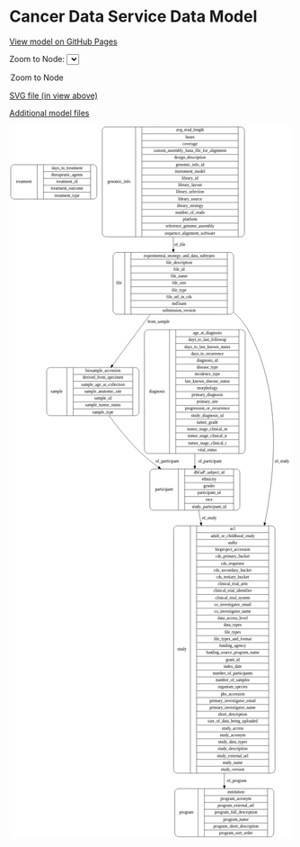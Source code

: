 <link rel='stylesheet' href="assets/style.css">
<link rel='stylesheet' href="https://unpkg.com/leaflet@1.5.1/dist/leaflet.css" integrity="sha512-xwE/Az9zrjBIphAcBb3F6JVqxf46+CDLwfLMHloNu6KEQCAWi6HcDUbeOfBIptF7tcCzusKFjFw2yuvEpDL9wQ==" crossorigin="">
<script type="text/javascript" src="https://code.jquery.com/jquery-3.2.1.min.js"></script>
<script type="text/javascript"  src="https://unpkg.com/leaflet@1.5.1/dist/leaflet.js"></script>
<script type="text/javascript" src="assets/actions.js"></script>

Cancer Data Service Data Model
==============================

[View model on GitHub Pages](https://cbiit.github.io/cds-model)



Zoom to Node: <select id="node_select">
  <option value="">Zoom to Node</option>
</select>
<div id="model"></div>

<p>
<a href="./model-desc/cds-model.svg">SVG file (in view above)</a>
<p>
<a href="./model-desc">Additional model files</a>
<div id='graph' style='display:off;'>
<svg width="949pt" height="2385pt"
 viewBox="0.00 0.00 948.50 2385.00" xmlns="http://www.w3.org/2000/svg" xmlns:xlink="http://www.w3.org/1999/xlink">
<g id="graph0" class="graph" transform="scale(1 1) rotate(0) translate(4 2381)">
<title>Perl</title>
<polygon fill="#ffffff" stroke="transparent" points="-4,4 -4,-2381 944.5,-2381 944.5,4 -4,4"/>
<!-- treatment -->
<g id="node1" class="node">
<title>treatment</title>
<path fill="none" stroke="#000000" d="M12,-2135C12,-2135 277,-2135 277,-2135 283,-2135 289,-2141 289,-2147 289,-2147 289,-2238 289,-2238 289,-2244 283,-2250 277,-2250 277,-2250 12,-2250 12,-2250 6,-2250 0,-2244 0,-2238 0,-2238 0,-2147 0,-2147 0,-2141 6,-2135 12,-2135"/>
<text text-anchor="middle" x="44.5" y="-2188.8" font-family="Times,serif" font-size="14.00" fill="#000000">treatment</text>
<polyline fill="none" stroke="#000000" points="89,-2135 89,-2250 "/>
<text text-anchor="middle" x="99.5" y="-2188.8" font-family="Times,serif" font-size="14.00" fill="#000000"> </text>
<polyline fill="none" stroke="#000000" points="110,-2135 110,-2250 "/>
<text text-anchor="middle" x="189" y="-2234.8" font-family="Times,serif" font-size="14.00" fill="#000000">days_to_treatment</text>
<polyline fill="none" stroke="#000000" points="110,-2227 268,-2227 "/>
<text text-anchor="middle" x="189" y="-2211.8" font-family="Times,serif" font-size="14.00" fill="#000000">therapeutic_agents</text>
<polyline fill="none" stroke="#000000" points="110,-2204 268,-2204 "/>
<text text-anchor="middle" x="189" y="-2188.8" font-family="Times,serif" font-size="14.00" fill="#000000">treatment_id</text>
<polyline fill="none" stroke="#000000" points="110,-2181 268,-2181 "/>
<text text-anchor="middle" x="189" y="-2165.8" font-family="Times,serif" font-size="14.00" fill="#000000">treatment_outcome</text>
<polyline fill="none" stroke="#000000" points="110,-2158 268,-2158 "/>
<text text-anchor="middle" x="189" y="-2142.8" font-family="Times,serif" font-size="14.00" fill="#000000">treatment_type</text>
<polyline fill="none" stroke="#000000" points="268,-2135 268,-2250 "/>
<text text-anchor="middle" x="278.5" y="-2188.8" font-family="Times,serif" font-size="14.00" fill="#000000"> </text>
</g>
<!-- genomic_info -->
<g id="node2" class="node">
<title>genomic_info</title>
<path fill="none" stroke="#000000" d="M319,-2008.5C319,-2008.5 772,-2008.5 772,-2008.5 778,-2008.5 784,-2014.5 784,-2020.5 784,-2020.5 784,-2364.5 784,-2364.5 784,-2370.5 778,-2376.5 772,-2376.5 772,-2376.5 319,-2376.5 319,-2376.5 313,-2376.5 307,-2370.5 307,-2364.5 307,-2364.5 307,-2020.5 307,-2020.5 307,-2014.5 313,-2008.5 319,-2008.5"/>
<text text-anchor="middle" x="363" y="-2188.8" font-family="Times,serif" font-size="14.00" fill="#000000">genomic_info</text>
<polyline fill="none" stroke="#000000" points="419,-2008.5 419,-2376.5 "/>
<text text-anchor="middle" x="429.5" y="-2188.8" font-family="Times,serif" font-size="14.00" fill="#000000"> </text>
<polyline fill="none" stroke="#000000" points="440,-2008.5 440,-2376.5 "/>
<text text-anchor="middle" x="601.5" y="-2361.3" font-family="Times,serif" font-size="14.00" fill="#000000">avg_read_length</text>
<polyline fill="none" stroke="#000000" points="440,-2353.5 763,-2353.5 "/>
<text text-anchor="middle" x="601.5" y="-2338.3" font-family="Times,serif" font-size="14.00" fill="#000000">bases</text>
<polyline fill="none" stroke="#000000" points="440,-2330.5 763,-2330.5 "/>
<text text-anchor="middle" x="601.5" y="-2315.3" font-family="Times,serif" font-size="14.00" fill="#000000">coverage</text>
<polyline fill="none" stroke="#000000" points="440,-2307.5 763,-2307.5 "/>
<text text-anchor="middle" x="601.5" y="-2292.3" font-family="Times,serif" font-size="14.00" fill="#000000">custom_assembly_fasta_file_for_alignment</text>
<polyline fill="none" stroke="#000000" points="440,-2284.5 763,-2284.5 "/>
<text text-anchor="middle" x="601.5" y="-2269.3" font-family="Times,serif" font-size="14.00" fill="#000000">design_description</text>
<polyline fill="none" stroke="#000000" points="440,-2261.5 763,-2261.5 "/>
<text text-anchor="middle" x="601.5" y="-2246.3" font-family="Times,serif" font-size="14.00" fill="#000000">genomic_info_id</text>
<polyline fill="none" stroke="#000000" points="440,-2238.5 763,-2238.5 "/>
<text text-anchor="middle" x="601.5" y="-2223.3" font-family="Times,serif" font-size="14.00" fill="#000000">instrument_model</text>
<polyline fill="none" stroke="#000000" points="440,-2215.5 763,-2215.5 "/>
<text text-anchor="middle" x="601.5" y="-2200.3" font-family="Times,serif" font-size="14.00" fill="#000000">library_id</text>
<polyline fill="none" stroke="#000000" points="440,-2192.5 763,-2192.5 "/>
<text text-anchor="middle" x="601.5" y="-2177.3" font-family="Times,serif" font-size="14.00" fill="#000000">library_layout</text>
<polyline fill="none" stroke="#000000" points="440,-2169.5 763,-2169.5 "/>
<text text-anchor="middle" x="601.5" y="-2154.3" font-family="Times,serif" font-size="14.00" fill="#000000">library_selection</text>
<polyline fill="none" stroke="#000000" points="440,-2146.5 763,-2146.5 "/>
<text text-anchor="middle" x="601.5" y="-2131.3" font-family="Times,serif" font-size="14.00" fill="#000000">library_source</text>
<polyline fill="none" stroke="#000000" points="440,-2123.5 763,-2123.5 "/>
<text text-anchor="middle" x="601.5" y="-2108.3" font-family="Times,serif" font-size="14.00" fill="#000000">library_strategy</text>
<polyline fill="none" stroke="#000000" points="440,-2100.5 763,-2100.5 "/>
<text text-anchor="middle" x="601.5" y="-2085.3" font-family="Times,serif" font-size="14.00" fill="#000000">number_of_reads</text>
<polyline fill="none" stroke="#000000" points="440,-2077.5 763,-2077.5 "/>
<text text-anchor="middle" x="601.5" y="-2062.3" font-family="Times,serif" font-size="14.00" fill="#000000">platform</text>
<polyline fill="none" stroke="#000000" points="440,-2054.5 763,-2054.5 "/>
<text text-anchor="middle" x="601.5" y="-2039.3" font-family="Times,serif" font-size="14.00" fill="#000000">reference_genome_assembly</text>
<polyline fill="none" stroke="#000000" points="440,-2031.5 763,-2031.5 "/>
<text text-anchor="middle" x="601.5" y="-2016.3" font-family="Times,serif" font-size="14.00" fill="#000000">sequence_alignment_software</text>
<polyline fill="none" stroke="#000000" points="763,-2008.5 763,-2376.5 "/>
<text text-anchor="middle" x="773.5" y="-2188.8" font-family="Times,serif" font-size="14.00" fill="#000000"> </text>
</g>
<!-- file -->
<g id="node6" class="node">
<title>file</title>
<path fill="none" stroke="#000000" d="M355.5,-1749.5C355.5,-1749.5 735.5,-1749.5 735.5,-1749.5 741.5,-1749.5 747.5,-1755.5 747.5,-1761.5 747.5,-1761.5 747.5,-1944.5 747.5,-1944.5 747.5,-1950.5 741.5,-1956.5 735.5,-1956.5 735.5,-1956.5 355.5,-1956.5 355.5,-1956.5 349.5,-1956.5 343.5,-1950.5 343.5,-1944.5 343.5,-1944.5 343.5,-1761.5 343.5,-1761.5 343.5,-1755.5 349.5,-1749.5 355.5,-1749.5"/>
<text text-anchor="middle" x="363" y="-1849.3" font-family="Times,serif" font-size="14.00" fill="#000000">file</text>
<polyline fill="none" stroke="#000000" points="382.5,-1749.5 382.5,-1956.5 "/>
<text text-anchor="middle" x="393" y="-1849.3" font-family="Times,serif" font-size="14.00" fill="#000000"> </text>
<polyline fill="none" stroke="#000000" points="403.5,-1749.5 403.5,-1956.5 "/>
<text text-anchor="middle" x="565" y="-1941.3" font-family="Times,serif" font-size="14.00" fill="#000000">experimental_strategy_and_data_subtypes</text>
<polyline fill="none" stroke="#000000" points="403.5,-1933.5 726.5,-1933.5 "/>
<text text-anchor="middle" x="565" y="-1918.3" font-family="Times,serif" font-size="14.00" fill="#000000">file_description</text>
<polyline fill="none" stroke="#000000" points="403.5,-1910.5 726.5,-1910.5 "/>
<text text-anchor="middle" x="565" y="-1895.3" font-family="Times,serif" font-size="14.00" fill="#000000">file_id</text>
<polyline fill="none" stroke="#000000" points="403.5,-1887.5 726.5,-1887.5 "/>
<text text-anchor="middle" x="565" y="-1872.3" font-family="Times,serif" font-size="14.00" fill="#000000">file_name</text>
<polyline fill="none" stroke="#000000" points="403.5,-1864.5 726.5,-1864.5 "/>
<text text-anchor="middle" x="565" y="-1849.3" font-family="Times,serif" font-size="14.00" fill="#000000">file_size</text>
<polyline fill="none" stroke="#000000" points="403.5,-1841.5 726.5,-1841.5 "/>
<text text-anchor="middle" x="565" y="-1826.3" font-family="Times,serif" font-size="14.00" fill="#000000">file_type</text>
<polyline fill="none" stroke="#000000" points="403.5,-1818.5 726.5,-1818.5 "/>
<text text-anchor="middle" x="565" y="-1803.3" font-family="Times,serif" font-size="14.00" fill="#000000">file_url_in_cds</text>
<polyline fill="none" stroke="#000000" points="403.5,-1795.5 726.5,-1795.5 "/>
<text text-anchor="middle" x="565" y="-1780.3" font-family="Times,serif" font-size="14.00" fill="#000000">md5sum</text>
<polyline fill="none" stroke="#000000" points="403.5,-1772.5 726.5,-1772.5 "/>
<text text-anchor="middle" x="565" y="-1757.3" font-family="Times,serif" font-size="14.00" fill="#000000">submission_version</text>
<polyline fill="none" stroke="#000000" points="726.5,-1749.5 726.5,-1956.5 "/>
<text text-anchor="middle" x="737" y="-1849.3" font-family="Times,serif" font-size="14.00" fill="#000000"> </text>
</g>
<!-- genomic_info&#45;&gt;file -->
<g id="edge6" class="edge">
<title>genomic_info&#45;&gt;file</title>
<path fill="none" stroke="#000000" d="M545.5,-2008.3433C545.5,-1994.3068 545.5,-1980.4026 545.5,-1967.0183"/>
<polygon fill="#000000" stroke="#000000" points="549.0001,-1966.891 545.5,-1956.891 542.0001,-1966.8911 549.0001,-1966.891"/>
<text text-anchor="middle" x="567.5" y="-1978.8" font-family="Times,serif" font-size="14.00" fill="#000000">of_file</text>
</g>
<!-- participant -->
<g id="node3" class="node">
<title>participant</title>
<path fill="none" stroke="#000000" d="M478.5,-1093.5C478.5,-1093.5 756.5,-1093.5 756.5,-1093.5 762.5,-1093.5 768.5,-1099.5 768.5,-1105.5 768.5,-1105.5 768.5,-1219.5 768.5,-1219.5 768.5,-1225.5 762.5,-1231.5 756.5,-1231.5 756.5,-1231.5 478.5,-1231.5 478.5,-1231.5 472.5,-1231.5 466.5,-1225.5 466.5,-1219.5 466.5,-1219.5 466.5,-1105.5 466.5,-1105.5 466.5,-1099.5 472.5,-1093.5 478.5,-1093.5"/>
<text text-anchor="middle" x="514.5" y="-1158.8" font-family="Times,serif" font-size="14.00" fill="#000000">participant</text>
<polyline fill="none" stroke="#000000" points="562.5,-1093.5 562.5,-1231.5 "/>
<text text-anchor="middle" x="573" y="-1158.8" font-family="Times,serif" font-size="14.00" fill="#000000"> </text>
<polyline fill="none" stroke="#000000" points="583.5,-1093.5 583.5,-1231.5 "/>
<text text-anchor="middle" x="665.5" y="-1216.3" font-family="Times,serif" font-size="14.00" fill="#000000">dbGaP_subject_id</text>
<polyline fill="none" stroke="#000000" points="583.5,-1208.5 747.5,-1208.5 "/>
<text text-anchor="middle" x="665.5" y="-1193.3" font-family="Times,serif" font-size="14.00" fill="#000000">ethnicity</text>
<polyline fill="none" stroke="#000000" points="583.5,-1185.5 747.5,-1185.5 "/>
<text text-anchor="middle" x="665.5" y="-1170.3" font-family="Times,serif" font-size="14.00" fill="#000000">gender</text>
<polyline fill="none" stroke="#000000" points="583.5,-1162.5 747.5,-1162.5 "/>
<text text-anchor="middle" x="665.5" y="-1147.3" font-family="Times,serif" font-size="14.00" fill="#000000">participant_id</text>
<polyline fill="none" stroke="#000000" points="583.5,-1139.5 747.5,-1139.5 "/>
<text text-anchor="middle" x="665.5" y="-1124.3" font-family="Times,serif" font-size="14.00" fill="#000000">race</text>
<polyline fill="none" stroke="#000000" points="583.5,-1116.5 747.5,-1116.5 "/>
<text text-anchor="middle" x="665.5" y="-1101.3" font-family="Times,serif" font-size="14.00" fill="#000000">study_participant_id</text>
<polyline fill="none" stroke="#000000" points="747.5,-1093.5 747.5,-1231.5 "/>
<text text-anchor="middle" x="758" y="-1158.8" font-family="Times,serif" font-size="14.00" fill="#000000"> </text>
</g>
<!-- study -->
<g id="node7" class="node">
<title>study</title>
<path fill="none" stroke="#000000" d="M558.5,-213.5C558.5,-213.5 874.5,-213.5 874.5,-213.5 880.5,-213.5 886.5,-219.5 886.5,-225.5 886.5,-225.5 886.5,-1029.5 886.5,-1029.5 886.5,-1035.5 880.5,-1041.5 874.5,-1041.5 874.5,-1041.5 558.5,-1041.5 558.5,-1041.5 552.5,-1041.5 546.5,-1035.5 546.5,-1029.5 546.5,-1029.5 546.5,-225.5 546.5,-225.5 546.5,-219.5 552.5,-213.5 558.5,-213.5"/>
<text text-anchor="middle" x="574.5" y="-623.8" font-family="Times,serif" font-size="14.00" fill="#000000">study</text>
<polyline fill="none" stroke="#000000" points="602.5,-213.5 602.5,-1041.5 "/>
<text text-anchor="middle" x="613" y="-623.8" font-family="Times,serif" font-size="14.00" fill="#000000"> </text>
<polyline fill="none" stroke="#000000" points="623.5,-213.5 623.5,-1041.5 "/>
<text text-anchor="middle" x="744.5" y="-1026.3" font-family="Times,serif" font-size="14.00" fill="#000000">acl</text>
<polyline fill="none" stroke="#000000" points="623.5,-1018.5 865.5,-1018.5 "/>
<text text-anchor="middle" x="744.5" y="-1003.3" font-family="Times,serif" font-size="14.00" fill="#000000">adult_or_childhood_study</text>
<polyline fill="none" stroke="#000000" points="623.5,-995.5 865.5,-995.5 "/>
<text text-anchor="middle" x="744.5" y="-980.3" font-family="Times,serif" font-size="14.00" fill="#000000">authz</text>
<polyline fill="none" stroke="#000000" points="623.5,-972.5 865.5,-972.5 "/>
<text text-anchor="middle" x="744.5" y="-957.3" font-family="Times,serif" font-size="14.00" fill="#000000">bioproject_accession</text>
<polyline fill="none" stroke="#000000" points="623.5,-949.5 865.5,-949.5 "/>
<text text-anchor="middle" x="744.5" y="-934.3" font-family="Times,serif" font-size="14.00" fill="#000000">cds_primary_bucket</text>
<polyline fill="none" stroke="#000000" points="623.5,-926.5 865.5,-926.5 "/>
<text text-anchor="middle" x="744.5" y="-911.3" font-family="Times,serif" font-size="14.00" fill="#000000">cds_requestor</text>
<polyline fill="none" stroke="#000000" points="623.5,-903.5 865.5,-903.5 "/>
<text text-anchor="middle" x="744.5" y="-888.3" font-family="Times,serif" font-size="14.00" fill="#000000">cds_secondary_bucket</text>
<polyline fill="none" stroke="#000000" points="623.5,-880.5 865.5,-880.5 "/>
<text text-anchor="middle" x="744.5" y="-865.3" font-family="Times,serif" font-size="14.00" fill="#000000">cds_tertiary_bucket</text>
<polyline fill="none" stroke="#000000" points="623.5,-857.5 865.5,-857.5 "/>
<text text-anchor="middle" x="744.5" y="-842.3" font-family="Times,serif" font-size="14.00" fill="#000000">clinical_trial_arm</text>
<polyline fill="none" stroke="#000000" points="623.5,-834.5 865.5,-834.5 "/>
<text text-anchor="middle" x="744.5" y="-819.3" font-family="Times,serif" font-size="14.00" fill="#000000">clinical_trial_identifier</text>
<polyline fill="none" stroke="#000000" points="623.5,-811.5 865.5,-811.5 "/>
<text text-anchor="middle" x="744.5" y="-796.3" font-family="Times,serif" font-size="14.00" fill="#000000">clinical_trial_system</text>
<polyline fill="none" stroke="#000000" points="623.5,-788.5 865.5,-788.5 "/>
<text text-anchor="middle" x="744.5" y="-773.3" font-family="Times,serif" font-size="14.00" fill="#000000">co_investigator_email</text>
<polyline fill="none" stroke="#000000" points="623.5,-765.5 865.5,-765.5 "/>
<text text-anchor="middle" x="744.5" y="-750.3" font-family="Times,serif" font-size="14.00" fill="#000000">co_investigator_name</text>
<polyline fill="none" stroke="#000000" points="623.5,-742.5 865.5,-742.5 "/>
<text text-anchor="middle" x="744.5" y="-727.3" font-family="Times,serif" font-size="14.00" fill="#000000">data_access_level</text>
<polyline fill="none" stroke="#000000" points="623.5,-719.5 865.5,-719.5 "/>
<text text-anchor="middle" x="744.5" y="-704.3" font-family="Times,serif" font-size="14.00" fill="#000000">data_types</text>
<polyline fill="none" stroke="#000000" points="623.5,-696.5 865.5,-696.5 "/>
<text text-anchor="middle" x="744.5" y="-681.3" font-family="Times,serif" font-size="14.00" fill="#000000">file_types</text>
<polyline fill="none" stroke="#000000" points="623.5,-673.5 865.5,-673.5 "/>
<text text-anchor="middle" x="744.5" y="-658.3" font-family="Times,serif" font-size="14.00" fill="#000000">file_types_and_format</text>
<polyline fill="none" stroke="#000000" points="623.5,-650.5 865.5,-650.5 "/>
<text text-anchor="middle" x="744.5" y="-635.3" font-family="Times,serif" font-size="14.00" fill="#000000">funding_agency</text>
<polyline fill="none" stroke="#000000" points="623.5,-627.5 865.5,-627.5 "/>
<text text-anchor="middle" x="744.5" y="-612.3" font-family="Times,serif" font-size="14.00" fill="#000000">funding_source_program_name</text>
<polyline fill="none" stroke="#000000" points="623.5,-604.5 865.5,-604.5 "/>
<text text-anchor="middle" x="744.5" y="-589.3" font-family="Times,serif" font-size="14.00" fill="#000000">grant_id</text>
<polyline fill="none" stroke="#000000" points="623.5,-581.5 865.5,-581.5 "/>
<text text-anchor="middle" x="744.5" y="-566.3" font-family="Times,serif" font-size="14.00" fill="#000000">index_date</text>
<polyline fill="none" stroke="#000000" points="623.5,-558.5 865.5,-558.5 "/>
<text text-anchor="middle" x="744.5" y="-543.3" font-family="Times,serif" font-size="14.00" fill="#000000">number_of_participants</text>
<polyline fill="none" stroke="#000000" points="623.5,-535.5 865.5,-535.5 "/>
<text text-anchor="middle" x="744.5" y="-520.3" font-family="Times,serif" font-size="14.00" fill="#000000">number_of_samples</text>
<polyline fill="none" stroke="#000000" points="623.5,-512.5 865.5,-512.5 "/>
<text text-anchor="middle" x="744.5" y="-497.3" font-family="Times,serif" font-size="14.00" fill="#000000">organism_species</text>
<polyline fill="none" stroke="#000000" points="623.5,-489.5 865.5,-489.5 "/>
<text text-anchor="middle" x="744.5" y="-474.3" font-family="Times,serif" font-size="14.00" fill="#000000">phs_accession</text>
<polyline fill="none" stroke="#000000" points="623.5,-466.5 865.5,-466.5 "/>
<text text-anchor="middle" x="744.5" y="-451.3" font-family="Times,serif" font-size="14.00" fill="#000000">primary_investigator_email</text>
<polyline fill="none" stroke="#000000" points="623.5,-443.5 865.5,-443.5 "/>
<text text-anchor="middle" x="744.5" y="-428.3" font-family="Times,serif" font-size="14.00" fill="#000000">primary_investigator_name</text>
<polyline fill="none" stroke="#000000" points="623.5,-420.5 865.5,-420.5 "/>
<text text-anchor="middle" x="744.5" y="-405.3" font-family="Times,serif" font-size="14.00" fill="#000000">short_description</text>
<polyline fill="none" stroke="#000000" points="623.5,-397.5 865.5,-397.5 "/>
<text text-anchor="middle" x="744.5" y="-382.3" font-family="Times,serif" font-size="14.00" fill="#000000">size_of_data_being_uploaded</text>
<polyline fill="none" stroke="#000000" points="623.5,-374.5 865.5,-374.5 "/>
<text text-anchor="middle" x="744.5" y="-359.3" font-family="Times,serif" font-size="14.00" fill="#000000">study_access</text>
<polyline fill="none" stroke="#000000" points="623.5,-351.5 865.5,-351.5 "/>
<text text-anchor="middle" x="744.5" y="-336.3" font-family="Times,serif" font-size="14.00" fill="#000000">study_acronym</text>
<polyline fill="none" stroke="#000000" points="623.5,-328.5 865.5,-328.5 "/>
<text text-anchor="middle" x="744.5" y="-313.3" font-family="Times,serif" font-size="14.00" fill="#000000">study_data_types</text>
<polyline fill="none" stroke="#000000" points="623.5,-305.5 865.5,-305.5 "/>
<text text-anchor="middle" x="744.5" y="-290.3" font-family="Times,serif" font-size="14.00" fill="#000000">study_description</text>
<polyline fill="none" stroke="#000000" points="623.5,-282.5 865.5,-282.5 "/>
<text text-anchor="middle" x="744.5" y="-267.3" font-family="Times,serif" font-size="14.00" fill="#000000">study_external_url</text>
<polyline fill="none" stroke="#000000" points="623.5,-259.5 865.5,-259.5 "/>
<text text-anchor="middle" x="744.5" y="-244.3" font-family="Times,serif" font-size="14.00" fill="#000000">study_name</text>
<polyline fill="none" stroke="#000000" points="623.5,-236.5 865.5,-236.5 "/>
<text text-anchor="middle" x="744.5" y="-221.3" font-family="Times,serif" font-size="14.00" fill="#000000">study_version</text>
<polyline fill="none" stroke="#000000" points="865.5,-213.5 865.5,-1041.5 "/>
<text text-anchor="middle" x="876" y="-623.8" font-family="Times,serif" font-size="14.00" fill="#000000"> </text>
</g>
<!-- participant&#45;&gt;study -->
<g id="edge3" class="edge">
<title>participant&#45;&gt;study</title>
<path fill="none" stroke="#000000" d="M630.2904,-1093.3802C632.638,-1080.6937 635.2371,-1066.6481 638.0255,-1051.5795"/>
<polygon fill="#000000" stroke="#000000" points="641.5064,-1052.0035 639.8845,-1041.5335 634.6232,-1050.7297 641.5064,-1052.0035"/>
<text text-anchor="middle" x="666" y="-1063.8" font-family="Times,serif" font-size="14.00" fill="#000000">of_study</text>
</g>
<!-- sample -->
<g id="node4" class="node">
<title>sample</title>
<path fill="none" stroke="#000000" d="M132.5,-1410C132.5,-1410 418.5,-1410 418.5,-1410 424.5,-1410 430.5,-1416 430.5,-1422 430.5,-1422 430.5,-1559 430.5,-1559 430.5,-1565 424.5,-1571 418.5,-1571 418.5,-1571 132.5,-1571 132.5,-1571 126.5,-1571 120.5,-1565 120.5,-1559 120.5,-1559 120.5,-1422 120.5,-1422 120.5,-1416 126.5,-1410 132.5,-1410"/>
<text text-anchor="middle" x="154.5" y="-1486.8" font-family="Times,serif" font-size="14.00" fill="#000000">sample</text>
<polyline fill="none" stroke="#000000" points="188.5,-1410 188.5,-1571 "/>
<text text-anchor="middle" x="199" y="-1486.8" font-family="Times,serif" font-size="14.00" fill="#000000"> </text>
<polyline fill="none" stroke="#000000" points="209.5,-1410 209.5,-1571 "/>
<text text-anchor="middle" x="309.5" y="-1555.8" font-family="Times,serif" font-size="14.00" fill="#000000">biosample_accession</text>
<polyline fill="none" stroke="#000000" points="209.5,-1548 409.5,-1548 "/>
<text text-anchor="middle" x="309.5" y="-1532.8" font-family="Times,serif" font-size="14.00" fill="#000000">derived_from_specimen</text>
<polyline fill="none" stroke="#000000" points="209.5,-1525 409.5,-1525 "/>
<text text-anchor="middle" x="309.5" y="-1509.8" font-family="Times,serif" font-size="14.00" fill="#000000">sample_age_at_collection</text>
<polyline fill="none" stroke="#000000" points="209.5,-1502 409.5,-1502 "/>
<text text-anchor="middle" x="309.5" y="-1486.8" font-family="Times,serif" font-size="14.00" fill="#000000">sample_anatomic_site</text>
<polyline fill="none" stroke="#000000" points="209.5,-1479 409.5,-1479 "/>
<text text-anchor="middle" x="309.5" y="-1463.8" font-family="Times,serif" font-size="14.00" fill="#000000">sample_id</text>
<polyline fill="none" stroke="#000000" points="209.5,-1456 409.5,-1456 "/>
<text text-anchor="middle" x="309.5" y="-1440.8" font-family="Times,serif" font-size="14.00" fill="#000000">sample_tumor_status</text>
<polyline fill="none" stroke="#000000" points="209.5,-1433 409.5,-1433 "/>
<text text-anchor="middle" x="309.5" y="-1417.8" font-family="Times,serif" font-size="14.00" fill="#000000">sample_type</text>
<polyline fill="none" stroke="#000000" points="409.5,-1410 409.5,-1571 "/>
<text text-anchor="middle" x="420" y="-1486.8" font-family="Times,serif" font-size="14.00" fill="#000000"> </text>
</g>
<!-- sample&#45;&gt;participant -->
<g id="edge1" class="edge">
<title>sample&#45;&gt;participant</title>
<path fill="none" stroke="#000000" d="M330.2579,-1409.7935C359.9271,-1369.2363 398.7916,-1320.8122 439.5,-1283 456.6062,-1267.1109 475.9822,-1251.7911 495.4971,-1237.7114"/>
<polygon fill="#000000" stroke="#000000" points="497.7466,-1240.4063 503.8629,-1231.7551 493.6866,-1234.7039 497.7466,-1240.4063"/>
<text text-anchor="middle" x="525" y="-1253.8" font-family="Times,serif" font-size="14.00" fill="#000000">of_participant</text>
</g>
<!-- diagnosis -->
<g id="node5" class="node">
<title>diagnosis</title>
<path fill="none" stroke="#000000" d="M460.5,-1283.5C460.5,-1283.5 774.5,-1283.5 774.5,-1283.5 780.5,-1283.5 786.5,-1289.5 786.5,-1295.5 786.5,-1295.5 786.5,-1685.5 786.5,-1685.5 786.5,-1691.5 780.5,-1697.5 774.5,-1697.5 774.5,-1697.5 460.5,-1697.5 460.5,-1697.5 454.5,-1697.5 448.5,-1691.5 448.5,-1685.5 448.5,-1685.5 448.5,-1295.5 448.5,-1295.5 448.5,-1289.5 454.5,-1283.5 460.5,-1283.5"/>
<text text-anchor="middle" x="490.5" y="-1486.8" font-family="Times,serif" font-size="14.00" fill="#000000">diagnosis</text>
<polyline fill="none" stroke="#000000" points="532.5,-1283.5 532.5,-1697.5 "/>
<text text-anchor="middle" x="543" y="-1486.8" font-family="Times,serif" font-size="14.00" fill="#000000"> </text>
<polyline fill="none" stroke="#000000" points="553.5,-1283.5 553.5,-1697.5 "/>
<text text-anchor="middle" x="659.5" y="-1682.3" font-family="Times,serif" font-size="14.00" fill="#000000">age_at_diagnosis</text>
<polyline fill="none" stroke="#000000" points="553.5,-1674.5 765.5,-1674.5 "/>
<text text-anchor="middle" x="659.5" y="-1659.3" font-family="Times,serif" font-size="14.00" fill="#000000">days_to_last_followup</text>
<polyline fill="none" stroke="#000000" points="553.5,-1651.5 765.5,-1651.5 "/>
<text text-anchor="middle" x="659.5" y="-1636.3" font-family="Times,serif" font-size="14.00" fill="#000000">days_to_last_known_status</text>
<polyline fill="none" stroke="#000000" points="553.5,-1628.5 765.5,-1628.5 "/>
<text text-anchor="middle" x="659.5" y="-1613.3" font-family="Times,serif" font-size="14.00" fill="#000000">days_to_recurrence</text>
<polyline fill="none" stroke="#000000" points="553.5,-1605.5 765.5,-1605.5 "/>
<text text-anchor="middle" x="659.5" y="-1590.3" font-family="Times,serif" font-size="14.00" fill="#000000">diagnosis_id</text>
<polyline fill="none" stroke="#000000" points="553.5,-1582.5 765.5,-1582.5 "/>
<text text-anchor="middle" x="659.5" y="-1567.3" font-family="Times,serif" font-size="14.00" fill="#000000">disease_type</text>
<polyline fill="none" stroke="#000000" points="553.5,-1559.5 765.5,-1559.5 "/>
<text text-anchor="middle" x="659.5" y="-1544.3" font-family="Times,serif" font-size="14.00" fill="#000000">incidence_type</text>
<polyline fill="none" stroke="#000000" points="553.5,-1536.5 765.5,-1536.5 "/>
<text text-anchor="middle" x="659.5" y="-1521.3" font-family="Times,serif" font-size="14.00" fill="#000000">last_known_disease_status</text>
<polyline fill="none" stroke="#000000" points="553.5,-1513.5 765.5,-1513.5 "/>
<text text-anchor="middle" x="659.5" y="-1498.3" font-family="Times,serif" font-size="14.00" fill="#000000">morphology</text>
<polyline fill="none" stroke="#000000" points="553.5,-1490.5 765.5,-1490.5 "/>
<text text-anchor="middle" x="659.5" y="-1475.3" font-family="Times,serif" font-size="14.00" fill="#000000">primary_diagnosis</text>
<polyline fill="none" stroke="#000000" points="553.5,-1467.5 765.5,-1467.5 "/>
<text text-anchor="middle" x="659.5" y="-1452.3" font-family="Times,serif" font-size="14.00" fill="#000000">primary_site</text>
<polyline fill="none" stroke="#000000" points="553.5,-1444.5 765.5,-1444.5 "/>
<text text-anchor="middle" x="659.5" y="-1429.3" font-family="Times,serif" font-size="14.00" fill="#000000">progression_or_recurrence</text>
<polyline fill="none" stroke="#000000" points="553.5,-1421.5 765.5,-1421.5 "/>
<text text-anchor="middle" x="659.5" y="-1406.3" font-family="Times,serif" font-size="14.00" fill="#000000">study_diagnosis_id</text>
<polyline fill="none" stroke="#000000" points="553.5,-1398.5 765.5,-1398.5 "/>
<text text-anchor="middle" x="659.5" y="-1383.3" font-family="Times,serif" font-size="14.00" fill="#000000">tumor_grade</text>
<polyline fill="none" stroke="#000000" points="553.5,-1375.5 765.5,-1375.5 "/>
<text text-anchor="middle" x="659.5" y="-1360.3" font-family="Times,serif" font-size="14.00" fill="#000000">tumor_stage_clinical_m</text>
<polyline fill="none" stroke="#000000" points="553.5,-1352.5 765.5,-1352.5 "/>
<text text-anchor="middle" x="659.5" y="-1337.3" font-family="Times,serif" font-size="14.00" fill="#000000">tumor_stage_clinical_n</text>
<polyline fill="none" stroke="#000000" points="553.5,-1329.5 765.5,-1329.5 "/>
<text text-anchor="middle" x="659.5" y="-1314.3" font-family="Times,serif" font-size="14.00" fill="#000000">tumor_stage_clinical_t</text>
<polyline fill="none" stroke="#000000" points="553.5,-1306.5 765.5,-1306.5 "/>
<text text-anchor="middle" x="659.5" y="-1291.3" font-family="Times,serif" font-size="14.00" fill="#000000">vital_status</text>
<polyline fill="none" stroke="#000000" points="765.5,-1283.5 765.5,-1697.5 "/>
<text text-anchor="middle" x="776" y="-1486.8" font-family="Times,serif" font-size="14.00" fill="#000000"> </text>
</g>
<!-- diagnosis&#45;&gt;participant -->
<g id="edge2" class="edge">
<title>diagnosis&#45;&gt;participant</title>
<path fill="none" stroke="#000000" d="M617.5,-1283.2377C617.5,-1268.8477 617.5,-1254.9362 617.5,-1241.9913"/>
<polygon fill="#000000" stroke="#000000" points="621.0001,-1241.8262 617.5,-1231.8262 614.0001,-1241.8262 621.0001,-1241.8262"/>
<text text-anchor="middle" x="668" y="-1253.8" font-family="Times,serif" font-size="14.00" fill="#000000">of_participant</text>
</g>
<!-- file&#45;&gt;sample -->
<g id="edge5" class="edge">
<title>file&#45;&gt;sample</title>
<path fill="none" stroke="#000000" d="M468.1288,-1749.122C428.1176,-1695.4032 379.792,-1630.5217 341.5538,-1579.1833"/>
<polygon fill="#000000" stroke="#000000" points="344.2866,-1576.9931 335.5062,-1571.0639 338.6727,-1581.1745 344.2866,-1576.9931"/>
<text text-anchor="middle" x="496" y="-1719.8" font-family="Times,serif" font-size="14.00" fill="#000000">from_sample</text>
</g>
<!-- file&#45;&gt;study -->
<g id="edge4" class="edge">
<title>file&#45;&gt;study</title>
<path fill="none" stroke="#000000" d="M747.658,-1755.7487C766.6599,-1739.0377 783.3301,-1719.8645 795.5,-1698 903.564,-1503.8516 893.829,-1258.3353 852.5834,-1051.416"/>
<polygon fill="#000000" stroke="#000000" points="856.0095,-1050.6996 850.5959,-1041.5922 849.1485,-1052.0877 856.0095,-1050.6996"/>
<text text-anchor="middle" x="910" y="-1253.8" font-family="Times,serif" font-size="14.00" fill="#000000">of_study</text>
</g>
<!-- program -->
<g id="node8" class="node">
<title>program</title>
<path fill="none" stroke="#000000" d="M562.5,-.5C562.5,-.5 870.5,-.5 870.5,-.5 876.5,-.5 882.5,-6.5 882.5,-12.5 882.5,-12.5 882.5,-149.5 882.5,-149.5 882.5,-155.5 876.5,-161.5 870.5,-161.5 870.5,-161.5 562.5,-161.5 562.5,-161.5 556.5,-161.5 550.5,-155.5 550.5,-149.5 550.5,-149.5 550.5,-12.5 550.5,-12.5 550.5,-6.5 556.5,-.5 562.5,-.5"/>
<text text-anchor="middle" x="589.5" y="-77.3" font-family="Times,serif" font-size="14.00" fill="#000000">program</text>
<polyline fill="none" stroke="#000000" points="628.5,-.5 628.5,-161.5 "/>
<text text-anchor="middle" x="639" y="-77.3" font-family="Times,serif" font-size="14.00" fill="#000000"> </text>
<polyline fill="none" stroke="#000000" points="649.5,-.5 649.5,-161.5 "/>
<text text-anchor="middle" x="755.5" y="-146.3" font-family="Times,serif" font-size="14.00" fill="#000000">institution</text>
<polyline fill="none" stroke="#000000" points="649.5,-138.5 861.5,-138.5 "/>
<text text-anchor="middle" x="755.5" y="-123.3" font-family="Times,serif" font-size="14.00" fill="#000000">program_acronym</text>
<polyline fill="none" stroke="#000000" points="649.5,-115.5 861.5,-115.5 "/>
<text text-anchor="middle" x="755.5" y="-100.3" font-family="Times,serif" font-size="14.00" fill="#000000">program_external_url</text>
<polyline fill="none" stroke="#000000" points="649.5,-92.5 861.5,-92.5 "/>
<text text-anchor="middle" x="755.5" y="-77.3" font-family="Times,serif" font-size="14.00" fill="#000000">program_full_description</text>
<polyline fill="none" stroke="#000000" points="649.5,-69.5 861.5,-69.5 "/>
<text text-anchor="middle" x="755.5" y="-54.3" font-family="Times,serif" font-size="14.00" fill="#000000">program_name</text>
<polyline fill="none" stroke="#000000" points="649.5,-46.5 861.5,-46.5 "/>
<text text-anchor="middle" x="755.5" y="-31.3" font-family="Times,serif" font-size="14.00" fill="#000000">program_short_description</text>
<polyline fill="none" stroke="#000000" points="649.5,-23.5 861.5,-23.5 "/>
<text text-anchor="middle" x="755.5" y="-8.3" font-family="Times,serif" font-size="14.00" fill="#000000">program_sort_order</text>
<polyline fill="none" stroke="#000000" points="861.5,-.5 861.5,-161.5 "/>
<text text-anchor="middle" x="872" y="-77.3" font-family="Times,serif" font-size="14.00" fill="#000000"> </text>
</g>
<!-- study&#45;&gt;program -->
<g id="edge7" class="edge">
<title>study&#45;&gt;program</title>
<path fill="none" stroke="#000000" d="M716.5,-213.2924C716.5,-198.6089 716.5,-184.6733 716.5,-171.7422"/>
<polygon fill="#000000" stroke="#000000" points="720.0001,-171.592 716.5,-161.592 713.0001,-171.5921 720.0001,-171.592"/>
<text text-anchor="middle" x="758" y="-183.8" font-family="Times,serif" font-size="14.00" fill="#000000">of_program</text>
</g>
</g>
</svg>
</div>
